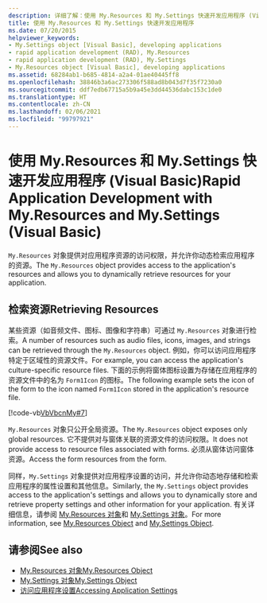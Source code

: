 ```yaml
---
description: 详细了解：使用 My.Resources 和 My.Settings 快速开发应用程序 (Visual Basic)
title: 使用 My.Resources 和 My.Settings 快速开发应用程序
ms.date: 07/20/2015
helpviewer_keywords:
- My.Settings object [Visual Basic], developing applications
- rapid application development (RAD), My.Resources
- rapid application development (RAD), My.Settings
- My.Resources object [Visual Basic], developing applications
ms.assetid: 68284ab1-b685-4814-a2a4-01ae40445ff8
ms.openlocfilehash: 38846b3a6ac273306f588ad8b043d7f35f7230a0
ms.sourcegitcommit: ddf7edb67715a5b9a45e3dd44536dabc153c1de0
ms.translationtype: HT
ms.contentlocale: zh-CN
ms.lasthandoff: 02/06/2021
ms.locfileid: "99797921"
---
```

# <a name="rapid-application-development-with-myresources-and-mysettings-visual-basic"></a><span data-ttu-id="da931-103">使用 My.Resources 和 My.Settings 快速开发应用程序 (Visual Basic)</span><span class="sxs-lookup"><span data-stu-id="da931-103">Rapid Application Development with My.Resources and My.Settings (Visual Basic)</span></span>

<span data-ttu-id="da931-104">`My.Resources` 对象提供对应用程序资源的访问权限，并允许你动态检索应用程序的资源。</span><span class="sxs-lookup"><span data-stu-id="da931-104">The `My.Resources` object provides access to the application's resources and allows you to dynamically retrieve resources for your application.</span></span>  
  
## <a name="retrieving-resources"></a><span data-ttu-id="da931-105">检索资源</span><span class="sxs-lookup"><span data-stu-id="da931-105">Retrieving Resources</span></span>  

 <span data-ttu-id="da931-106">某些资源（如音频文件、图标、图像和字符串）可通过 `My.Resources` 对象进行检索。</span><span class="sxs-lookup"><span data-stu-id="da931-106">A number of resources such as audio files, icons, images, and strings can be retrieved through the `My.Resources` object.</span></span> <span data-ttu-id="da931-107">例如，你可以访问应用程序特定于区域性的资源文件。</span><span class="sxs-lookup"><span data-stu-id="da931-107">For example, you can access the application's culture-specific resource files.</span></span> <span data-ttu-id="da931-108">下面的示例将窗体图标设置为存储在应用程序的资源文件中的名为 `Form1Icon` 的图标。</span><span class="sxs-lookup"><span data-stu-id="da931-108">The following example sets the icon of the form to the icon named `Form1Icon` stored in the application's resource file.</span></span>  
  
 [!code-vb[VbVbcnMy#7](~/samples/snippets/visualbasic/VS_Snippets_VBCSharp/VbVbcnMy/VB/Class1.vb#7)]  
  
 <span data-ttu-id="da931-109">`My.Resources` 对象只公开全局资源。</span><span class="sxs-lookup"><span data-stu-id="da931-109">The `My.Resources` object exposes only global resources.</span></span> <span data-ttu-id="da931-110">它不提供对与窗体关联的资源文件的访问权限。</span><span class="sxs-lookup"><span data-stu-id="da931-110">It does not provide access to resource files associated with forms.</span></span> <span data-ttu-id="da931-111">必须从窗体访问窗体资源。</span><span class="sxs-lookup"><span data-stu-id="da931-111">Access the form resources from the form.</span></span>  
  
 <span data-ttu-id="da931-112">同样，`My.Settings` 对象提供对应用程序设置的访问，并允许你动态地存储和检索应用程序的属性设置和其他信息。</span><span class="sxs-lookup"><span data-stu-id="da931-112">Similarly, the `My.Settings` object provides access to the application's settings and allows you to dynamically store and retrieve property settings and other information for your application.</span></span> <span data-ttu-id="da931-113">有关详细信息，请参阅 [My.Resources 对象](../../language-reference/objects/my-resources-object.md)和 [My.Settings 对象](../../language-reference/objects/my-settings-object.md)。</span><span class="sxs-lookup"><span data-stu-id="da931-113">For more information, see [My.Resources Object](../../language-reference/objects/my-resources-object.md) and [My.Settings Object](../../language-reference/objects/my-settings-object.md).</span></span>  
  
## <a name="see-also"></a><span data-ttu-id="da931-114">请参阅</span><span class="sxs-lookup"><span data-stu-id="da931-114">See also</span></span>

- [<span data-ttu-id="da931-115">My.Resources 对象</span><span class="sxs-lookup"><span data-stu-id="da931-115">My.Resources Object</span></span>](../../language-reference/objects/my-resources-object.md)
- [<span data-ttu-id="da931-116">My.Settings 对象</span><span class="sxs-lookup"><span data-stu-id="da931-116">My.Settings Object</span></span>](../../language-reference/objects/my-settings-object.md)
- [<span data-ttu-id="da931-117">访问应用程序设置</span><span class="sxs-lookup"><span data-stu-id="da931-117">Accessing Application Settings</span></span>](../programming/app-settings/index.md)
